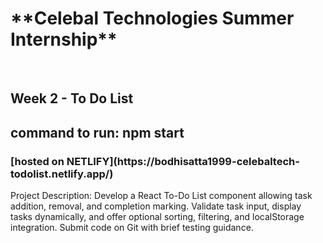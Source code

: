 <h1>**Celebal Technologies Summer Internship**</h1><br>
<h2>Week 2 - To Do List</h2>
<h2>command to run: npm start</h2>
<h3>[hosted on NETLIFY](https://bodhisatta1999-celebaltech-todolist.netlify.app/)</h3>
Project Description: Develop a React To-Do List component allowing task addition, removal, and completion marking. Validate task input, display tasks dynamically, and offer optional sorting, filtering, and localStorage integration. Submit code on Git with brief testing guidance.
